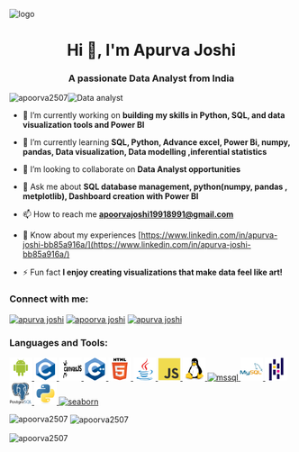 ![logo](https://img.freepik.com/premium-vector/abstract-dark-blue-modern-futuristic-science-technology-hi-tech-digital-abstract-dark-blue-colorful-design-banner-background-vector-abstract-graphic-design-banner-pattern-background-web-template_181182-33457.jpg?ga=GA1.1.1376501955.1743711208&semt=ais_hybrid&w=740)
<h1 align="center">Hi 👋, I'm Apurva Joshi</h1>
<h3 align="center">A passionate Data Analyst from India</h3>
<img align="right" alt="Data analyst" width="400" src="https://dribbble.com/shots/3848396-Character-Typing"<p align="left"> <img src="https://komarev.com/ghpvc/?username=apoorva2507&label=Profile%20views&color=0e75b6&style=flat" alt="apoorva2507" /> </p>

- 🔭 I’m currently working on **building my skills in Python, SQL, and data visualization tools and Power BI**

- 🌱 I’m currently learning **SQL, Python, Advance excel, Power Bi, numpy, pandas, Data visualization, Data modelling ,inferential statistics**

- 👯 I’m looking to collaborate on **Data Analyst opportunities**

- 💬 Ask me about **SQL database management, python(numpy, pandas , metplotlib), Dashboard creation with Power BI**

- 📫 How to reach me **apoorvajoshi19918991@gmail.com**

- 📄 Know about my experiences [https://www.linkedin.com/in/apurva-joshi-bb85a916a/](https://www.linkedin.com/in/apurva-joshi-bb85a916a/)

- ⚡ Fun fact **I enjoy creating visualizations that make data feel like art!**

<h3 align="left">Connect with me:</h3>
<p align="left">
<a href="https://linkedin.com/in/apurva joshi" target="blank"><img align="center" src="https://raw.githubusercontent.com/rahuldkjain/github-profile-readme-generator/master/src/images/icons/Social/linked-in-alt.svg" alt="apurva joshi" height="30" width="40" /></a>
<a href="https://fb.com/apoorva joshi" target="blank"><img align="center" src="https://raw.githubusercontent.com/rahuldkjain/github-profile-readme-generator/master/src/images/icons/Social/facebook.svg" alt="apoorva joshi" height="30" width="40" /></a>
<a href="https://www.leetcode.com/apurva joshi" target="blank"><img align="center" src="https://raw.githubusercontent.com/rahuldkjain/github-profile-readme-generator/master/src/images/icons/Social/leet-code.svg" alt="apurva joshi" height="30" width="40" /></a>
</p>

<h3 align="left">Languages and Tools:</h3>
<p align="left"> <a href="https://developer.android.com" target="_blank" rel="noreferrer"> <img src="https://raw.githubusercontent.com/devicons/devicon/master/icons/android/android-original-wordmark.svg" alt="android" width="40" height="40"/> </a> <a href="https://www.cprogramming.com/" target="_blank" rel="noreferrer"> <img src="https://raw.githubusercontent.com/devicons/devicon/master/icons/c/c-original.svg" alt="c" width="40" height="40"/> </a> <a href="https://canvasjs.com" target="_blank" rel="noreferrer"> <img src="https://raw.githubusercontent.com/Hardik0307/Hardik0307/master/assets/canvasjs-charts.svg" alt="canvasjs" width="40" height="40"/> </a> <a href="https://www.w3schools.com/cpp/" target="_blank" rel="noreferrer"> <img src="https://raw.githubusercontent.com/devicons/devicon/master/icons/cplusplus/cplusplus-original.svg" alt="cplusplus" width="40" height="40"/> </a> <a href="https://www.w3.org/html/" target="_blank" rel="noreferrer"> <img src="https://raw.githubusercontent.com/devicons/devicon/master/icons/html5/html5-original-wordmark.svg" alt="html5" width="40" height="40"/> </a> <a href="https://www.java.com" target="_blank" rel="noreferrer"> <img src="https://raw.githubusercontent.com/devicons/devicon/master/icons/java/java-original.svg" alt="java" width="40" height="40"/> </a> <a href="https://developer.mozilla.org/en-US/docs/Web/JavaScript" target="_blank" rel="noreferrer"> <img src="https://raw.githubusercontent.com/devicons/devicon/master/icons/javascript/javascript-original.svg" alt="javascript" width="40" height="40"/> </a> <a href="https://www.linux.org/" target="_blank" rel="noreferrer"> <img src="https://raw.githubusercontent.com/devicons/devicon/master/icons/linux/linux-original.svg" alt="linux" width="40" height="40"/> </a> <a href="https://www.microsoft.com/en-us/sql-server" target="_blank" rel="noreferrer"> <img src="https://www.svgrepo.com/show/303229/microsoft-sql-server-logo.svg" alt="mssql" width="40" height="40"/> </a> <a href="https://www.mysql.com/" target="_blank" rel="noreferrer"> <img src="https://raw.githubusercontent.com/devicons/devicon/master/icons/mysql/mysql-original-wordmark.svg" alt="mysql" width="40" height="40"/> </a> <a href="https://pandas.pydata.org/" target="_blank" rel="noreferrer"> <img src="https://raw.githubusercontent.com/devicons/devicon/2ae2a900d2f041da66e950e4d48052658d850630/icons/pandas/pandas-original.svg" alt="pandas" width="40" height="40"/> </a> <a href="https://www.postgresql.org" target="_blank" rel="noreferrer"> <img src="https://raw.githubusercontent.com/devicons/devicon/master/icons/postgresql/postgresql-original-wordmark.svg" alt="postgresql" width="40" height="40"/> </a> <a href="https://www.python.org" target="_blank" rel="noreferrer"> <img src="https://raw.githubusercontent.com/devicons/devicon/master/icons/python/python-original.svg" alt="python" width="40" height="40"/> </a> <a href="https://seaborn.pydata.org/" target="_blank" rel="noreferrer"> <img src="https://seaborn.pydata.org/_images/logo-mark-lightbg.svg" alt="seaborn" width="40" height="40"/> </a> </p>

<p><img align="left" src="https://github-readme-stats.vercel.app/api/top-langs?username=apoorva2507&show_icons=true&locale=en&layout=compact" alt="apoorva2507" /></p>

<p>&nbsp;<img align="center" src="https://github-readme-stats.vercel.app/api?username=apoorva2507&show_icons=true&locale=en" alt="apoorva2507" /></p>

<p><img align="center" src="https://github-readme-streak-stats.herokuapp.com/?user=apoorva2507&" alt="apoorva2507" /></p>

